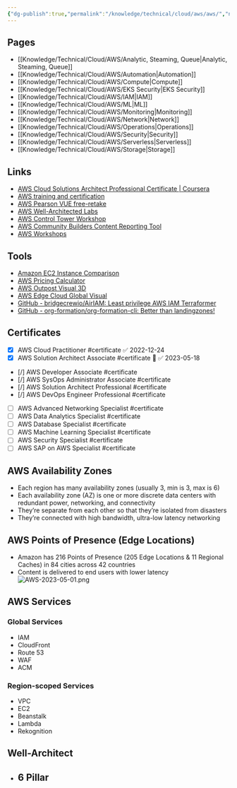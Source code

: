 ```yaml
---
{"dg-publish":true,"permalink":"/knowledge/technical/cloud/aws/aws/","noteIcon":""}
---
```


## Pages

- [[Knowledge/Technical/Cloud/AWS/Analytic, Steaming, Queue\|Analytic, Steaming, Queue]]
- [[Knowledge/Technical/Cloud/AWS/Automation\|Automation]]
- [[Knowledge/Technical/Cloud/AWS/Compute\|Compute]]
- [[Knowledge/Technical/Cloud/AWS/EKS Security\|EKS Security]]
- [[Knowledge/Technical/Cloud/AWS/IAM\|IAM]]
- [[Knowledge/Technical/Cloud/AWS/ML\|ML]]
- [[Knowledge/Technical/Cloud/AWS/Monitoring\|Monitoring]]
- [[Knowledge/Technical/Cloud/AWS/Network\|Network]]
- [[Knowledge/Technical/Cloud/AWS/Operations\|Operations]]
- [[Knowledge/Technical/Cloud/AWS/Security\|Security]]
- [[Knowledge/Technical/Cloud/AWS/Serverless\|Serverless]]
- [[Knowledge/Technical/Cloud/AWS/Storage\|Storage]]


## Links
- [AWS Cloud Solutions Architect Professional Certificate | Coursera](https://www.coursera.org/professional-certificates/aws-cloud-solutions-architect)
- [AWS training and certification](https://www.aws.training/Certification)
- [AWS Pearson VUE free-retake](https://home.pearsonvue.com/aws/free-retake)
- [AWS Well-Architected Labs](https://wellarchitectedlabs.com/operational-excellence/100_labs/100_inventory_patch_management/1_intro/)
- [AWS Control Tower Workshop](https://controltower.aws-management.tools/core/accountfactory/)
- [AWS Community Builders Content Reporting Tool](https://www.0100000101010111010100110110001101100010.com/#/)
- [AWS Workshops](https://workshops.aws/)
## Tools
- [Amazon EC2 Instance Comparison](https://instances.vantage.sh/)
- [AWS Pricing Calculator](https://calculator.aws/#/)
- [AWS Outpost Visual 3D](https://apps.kaonadn.net/5181491956940800/AWSOutpost/index.html?lang=en#Catalog)
- [AWS Edge Cloud Global Visual](https://apps.kaonadn.net/5181491956940800/index.html)
- [GitHub - bridgecrewio/AirIAM: Least privilege AWS IAM Terraformer](https://github.com/bridgecrewio/AirIAM)
- [GitHub - org-formation/org-formation-cli: Better than landingzones!](https://github.com/org-formation/org-formation-cli)
## Certificates

- [x] AWS Cloud Practitioner #certificate ✅ 2022-12-24
- [x] AWS Solution Architect Associate #certificate 🔼 ✅ 2023-05-18
- [/] AWS Developer Associate #certificate
- [/] AWS SysOps Administrator Associate #certificate
- [/] AWS Solution Architect Professional #certificate
- [/] AWS DevOps Engineer Professional #certificate
- [ ] AWS Advanced Networking Specialist #certificate
- [ ] AWS Data Analytics Specialist #certificate
- [ ] AWS Database Specialist #certificate
- [ ] AWS Machine Learning Specialist #certificate
- [ ] AWS Security Specialist #certificate
- [ ] AWS SAP on AWS Specialist #certificate
## AWS Availability Zones
- Each region has many availability zones (usually 3, min is 3, max is 6) 
- Each availability zone (AZ) is one or more discrete data centers with redundant power, networking, and connectivity
- They’re separate from each other so that they’re isolated from disasters
- They’re connected with high bandwidth, ultra-low latency networking
## AWS Points of Presence (Edge Locations)
- Amazon has 216 Points of Presence (205 Edge Locations & 11 Regional Caches) in 84 cities across 42 countries
- Content is delivered to end users with lower latency
![AWS-2023-05-01.png](/img/user/Attachments/AWS-2023-05-01.png)
## AWS Services
### Global Services
- IAM
- CloudFront
- Route 53
- WAF
- ACM
### Region-scoped Services
- VPC
- EC2
- Beanstalk
- Lambda
- Rekognition
## Well-Architect
- 6 Pillar
	- 